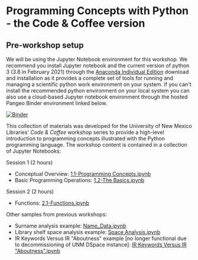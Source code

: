# Programming Concepts with Python - the Code & Coffee version

## Pre-workshop setup

We will be using the Jupyter Notebook environment for this workshop. We recommend you install Jupyter notebook and the current version of python 3 (3.8 in February 2021) through the [Anaconda Individual Edition](https://www.anaconda.com/products/individual) download and installation as it provides a complete set of tools for running and managing a scientific python work environment on your system. If you can't install the recommended python environment on your local system you can also use a cloud-based Jupyter notebook environment through the hosted Pangeo Binder environment linked below. 

[![Binder](https://binder.pangeo.io/badge_logo.svg)](https://binder.pangeo.io/v2/gh/unmrds/cc-python.git/master)

This collection of materials was developed for the University of New Mexico Libraries' *Code & Coffee* workshop series
to provide a high-level introduction to programming concepts illustrated with the Python programming language. The
workshop content is contained in a collection of Jupyter Notebooks:

Session 1 (2 hours)

* Conceptual Overview: [1.1-Programming Concepts.ipynb](https://github.com/unmrds/cc-python/blob/master/1.1-Programming%20Concepts.ipynb)
* Basic Programming Operations: [1.2-The Basics.ipynb](https://github.com/unmrds/cc-python/blob/master/1.2-The%20Basics.ipynb)

Session 2 (2 hours)

* Functions: [2.1-Functions.ipynb](https://github.com/unmrds/cc-python/blob/master/2.1-Functions.ipynb)

Other samples from previous workshops:

* Surname analysis example: [Name_Data.ipynb](https://github.com/unmrds/cc-python/blob/master/Name_Data.ipynb)
* Library shelf space analysis example: [Space Analysis.ipynb](https://github.com/unmrds/cc-python/blob/master/Space%20Analysis%20.ipynb)
* IR Keywords Versus IR "Aboutness" example [no longer functional due to decommissioning of UNM DSpace instance]: [IR Keywords Versus IR "Aboutness".ipynb](https://github.com/unmrds/cc-python/blob/master/IR%20Keywords%20Versus%20IR%20%22Aboutness%22.ipynb)
